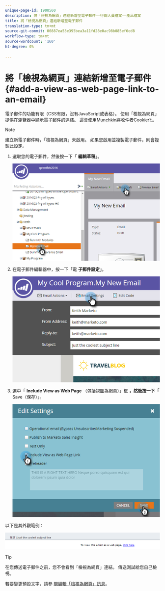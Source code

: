 ```yaml
---
unique-page-id: 1900560
description: 將「檢視為網頁」連結新增至電子郵件——行銷人員檔案——產品檔案
title: 將「檢視為網頁」連結新增至電子郵件
translation-type: tm+mt
source-git-commit: 00887ea53e395bea3a11fd28e0ac98b085ef6ed8
workflow-type: tm+mt
source-wordcount: '160'
ht-degree: 0%

---
```



# 將「檢視為網頁」連結新增至電子郵件 {#add-a-view-as-web-page-link-to-an-email}

電子郵件的功能有限（CSS有限，沒有JavaScript或表格）。 使用「檢視為網頁」提供在瀏覽器中顯示電子郵件的連結。 這會使用Munchkin將收件者Cookie化。

>[!NOTE]
>
>建立新電子郵件時，「檢視為網頁」未啟用。 如果您啟用並複製電子郵件，則會複製此設定。

1. 選取您的電子郵件，然後按一下「 **編輯草稿**」。

   ![](assets/one-5.png)

1. 在電子郵件編輯器中，按一下「電 **子郵件設定」**。

   ![](assets/two-5.png)

1. 選中「 **Include View as Web Page** （包括視圖為網頁）」框 **，然後按一下「** Save（保存）」。

   ![](assets/three-4.png)

以下是其外觀範例：

![](assets/four-3.png)

>[!TIP]
>
>在您傳送電子郵件之前，您不會看到「檢視為網頁」連結。 傳送測試給您自己檢視。

若要變更預設文字，請參 [閱編輯「檢視為網頁」訊息](../../../../product-docs/administration/email-setup/edit-the-view-as-web-page-message.md)。